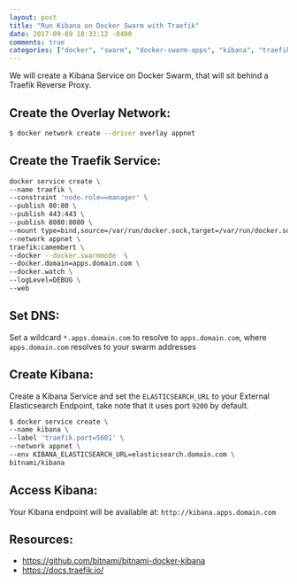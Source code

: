 ```yaml
---
layout: post
title: "Run Kibana on Docker Swarm with Traefik"
date: 2017-09-09 18:33:12 -0400
comments: true
categories: ["docker", "swarm", "docker-swarm-apps", "kibana", "traefik"] 
---
```


We will create a Kibana Service on Docker Swarm, that will sit behind a Traefik Reverse Proxy.

## Create the Overlay Network:

```bash
$ docker network create --driver overlay appnet
```

## Create the Traefik Service:

```bash
docker service create \
--name traefik \
--constraint 'node.role==manager' \
--publish 80:80 \
--publish 443:443 \
--publish 8080:8080 \
--mount type=bind,source=/var/run/docker.sock,target=/var/run/docker.sock \
--network appnet \
traefik:camembert \
--docker --docker.swarmmode  \
--docker.domain=apps.domain.com \
--docker.watch \
--logLevel=DEBUG \
--web
```

## Set DNS:

Set a wildcard `*.apps.domain.com` to resolve to `apps.domain.com`, where `apps.domain.com` resolves to your swarm addresses

## Create Kibana:

Create a Kibana Service and set the `ELASTICSEARCH_URL` to your External Elasticsearch Endpoint, take note that it uses port `9200` by default.

```bash
$ docker service create \
--name kibana \
--label 'traefik.port=5601' \
--network appnet \
--env KIBANA_ELASTICSEARCH_URL=elasticsearch.domain.com \
bitnami/kibana
```

## Access Kibana:

Your Kibana endpoint will be available at: `http://kibana.apps.domain.com`

## Resources:

- https://github.com/bitnami/bitnami-docker-kibana
- https://docs.traefik.io/

<center>
	<script type='text/javascript' src='https://ko-fi.com/widgets/widget_2.js'></script><script type='text/javascript'>kofiwidget2.init('Buy Me a Coffee', '#46b798', 'A6423ZIQ');kofiwidget2.draw();</script>
</center>
